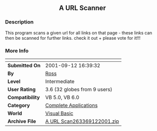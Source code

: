﻿<div align="center">

## A URL Scanner


</div>

### Description

This program scans a given url for all links on that page - these links can then be scanned for further links. check it out + please vote for it!!!
 
### More Info
 


<span>             |<span>
---                |---
**Submitted On**   |2001-09-12 16:39:32
**By**             |[Ross](https://github.com/Planet-Source-Code/PSCIndex/blob/master/ByAuthor/ross.md)
**Level**          |Intermediate
**User Rating**    |3.6 (32 globes from 9 users)
**Compatibility**  |VB 5\.0, VB 6\.0
**Category**       |[Complete Applications](https://github.com/Planet-Source-Code/PSCIndex/blob/master/ByCategory/complete-applications__1-27.md)
**World**          |[Visual Basic](https://github.com/Planet-Source-Code/PSCIndex/blob/master/ByWorld/visual-basic.md)
**Archive File**   |[A URL Scan263369122001\.zip](https://github.com/Planet-Source-Code/ross-a-url-scanner__1-27178/archive/master.zip)








